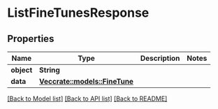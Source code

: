 # ListFineTunesResponse

## Properties

Name | Type | Description | Notes
------------ | ------------- | ------------- | -------------
**object** | **String** |  | 
**data** | [**Vec<crate::models::FineTune>**](FineTune.md) |  | 

[[Back to Model list]](../README.md#documentation-for-models) [[Back to API list]](../README.md#documentation-for-api-endpoints) [[Back to README]](../README.md)


